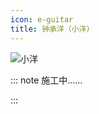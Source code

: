 ```yaml
---
icon: e-guitar
title: 钟承洋（小洋）
---
```


![小洋](https://cdn.jsdelivr.net/gh/kaluojushi/sodaguide@picbed/members/partner/xiaoyang.jpg)

::: note 施工中……

:::
